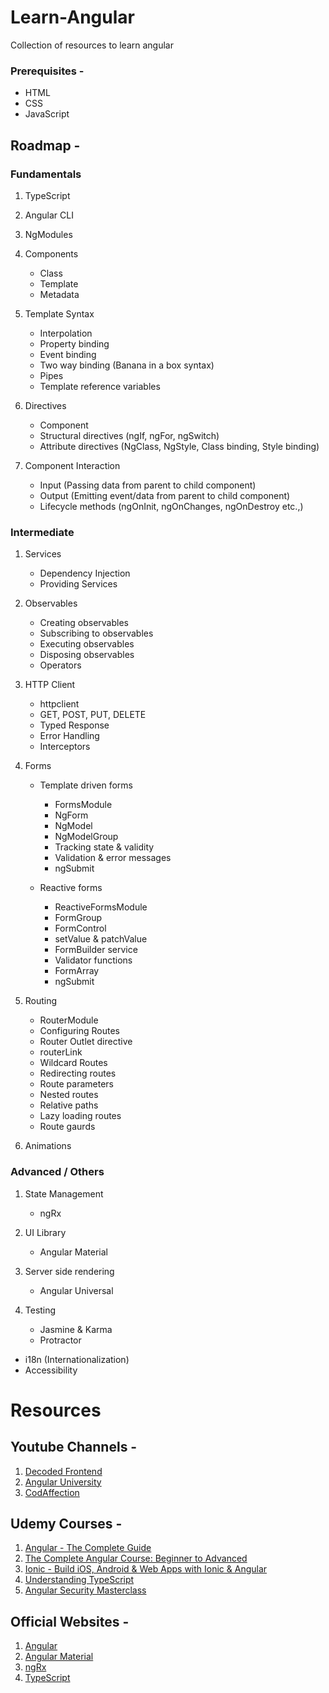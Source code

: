 # Learn-Angular
Collection of resources to learn angular

### Prerequisites -
- HTML
- CSS
- JavaScript

## Roadmap -

### Fundamentals
1. TypeScript

2. Angular CLI

3. NgModules

4. Components
    - Class
    - Template
    - Metadata

5. Template Syntax
    - Interpolation
    - Property binding
    - Event binding
    - Two way binding (Banana in a box syntax)
    - Pipes
    - Template reference variables

6. Directives
    - Component
    - Structural directives (ngIf, ngFor, ngSwitch)
    - Attribute directives (NgClass, NgStyle, Class binding, Style binding)

7. Component Interaction
    - Input (Passing data from parent to child component)
    - Output (Emitting event/data from parent to child component)
    - Lifecycle methods (ngOnInit, ngOnChanges, ngOnDestroy etc.,)

### Intermediate
1. Services
    - Dependency Injection
    - Providing Services

2. Observables
    - Creating observables
    - Subscribing to observables
    - Executing observables
    - Disposing observables
    - Operators

3. HTTP Client
    - httpclient
    - GET, POST, PUT, DELETE
    - Typed Response
    - Error Handling
    - Interceptors

4. Forms
    - Template driven forms
        - FormsModule
        - NgForm
        - NgModel
        - NgModelGroup
        - Tracking state & validity
        - Validation & error messages
        - ngSubmit
 
    - Reactive forms
        - ReactiveFormsModule
        - FormGroup
        - FormControl
        - setValue & patchValue
        - FormBuilder service
        - Validator functions
        - FormArray
        - ngSubmit

5. Routing
    - RouterModule
    - Configuring Routes
    - Router Outlet directive
    - routerLink
    - Wildcard Routes
    - Redirecting routes
    - Route parameters
    - Nested routes
    - Relative paths
    - Lazy loading routes
    - Route gaurds

6. Animations

### Advanced / Others
1. State Management
    - ngRx

2. UI Library
    - Angular Material

3. Server side rendering
    - Angular Universal

4. Testing
    - Jasmine & Karma
    - Protractor

- i18n (Internationalization)
- Accessibility

# Resources

## Youtube Channels -
1. [Decoded Frontend](https://www.youtube.com/c/DecodedFrontend/featured)
2. [Angular University](https://www.youtube.com/channel/UC3cEGKhg3OERn-ihVsJcb7A)
3. [CodAffection](https://www.youtube.com/c/CodAffection)

## Udemy Courses -
1. [Angular - The Complete Guide](https://www.udemy.com/course/the-complete-guide-to-angular-2)
2. [The Complete Angular Course: Beginner to Advanced](https://www.udemy.com/course/the-complete-angular-master-class)
3. [Ionic - Build iOS, Android & Web Apps with Ionic & Angular](https://www.udemy.com/course/ionic-2-the-practical-guide-to-building-ios-android-apps)
4. [Understanding TypeScript](https://www.udemy.com/course/understanding-typescript)
5. [Angular Security Masterclass](https://www.udemy.com/course/angular-security)

## Official Websites -
1. [Angular](https://angular.io)
2. [Angular Material](https://material.angular.io)
3. [ngRx](https://ngrx.io)
4. [TypeScript](https://www.typescriptlang.org)
